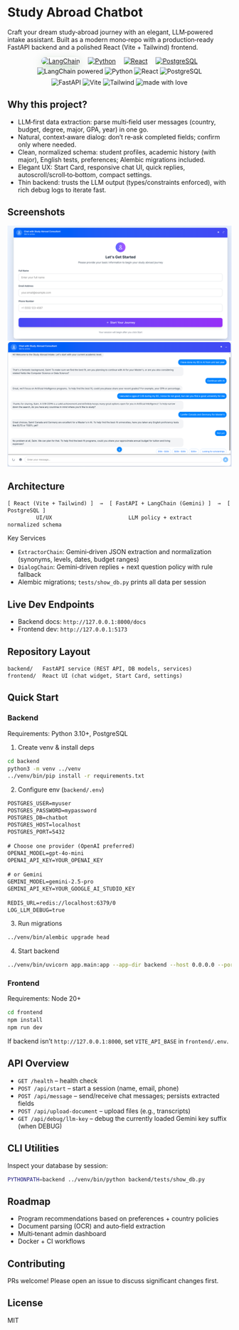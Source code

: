 # Study Abroad Chatbot

Craft your dream study‑abroad journey with an elegant, LLM‑powered intake assistant. Built as a modern mono‑repo with a production‑ready FastAPI backend and a polished React (Vite + Tailwind) frontend.

<!-- Primary stack (hero row) -->
<div align="center" style="display:flex;gap:18px;align-items:center;justify-content:center;flex-wrap:wrap;margin:8px 0 2px 0;">
  <a href="https://www.langchain.com/" title="LangChain"><img alt="LangChain" height="54" src="https://avatars.githubusercontent.com/u/126733545?s=200&v=4" style="border-radius:12px;box-shadow:0 6px 20px rgba(46,125,50,.25);"/></a>
  <a href="https://www.python.org/" title="Python"><img alt="Python" height="54" src="https://cdn.simpleicons.org/python/3776AB/ffffff"/></a>
  <a href="https://react.dev/" title="React"><img alt="React" height="54" src="https://cdn.simpleicons.org/react/61DAFB/20232A"/></a>
  <a href="https://www.postgresql.org/" title="PostgreSQL"><img alt="PostgreSQL" height="54" src="https://cdn.simpleicons.org/postgresql/336791/ffffff"/></a>
</div>

<div align="center" style="margin-top:6px;">
  <img src="https://img.shields.io/badge/LangChain-powered-2E7D32?style=for-the-badge&logo=chainlink&logoColor=white" alt="LangChain powered"/>
  <img src="https://img.shields.io/badge/Python-3.10%2B-3776AB?style=for-the-badge&logo=python&logoColor=white" alt="Python"/>
  <img src="https://img.shields.io/badge/React-18-20232A?style=for-the-badge&logo=react&logoColor=61DAFB" alt="React"/>
  <img src="https://img.shields.io/badge/PostgreSQL-14%2B-336791?style=for-the-badge&logo=postgresql&logoColor=white" alt="PostgreSQL"/>
</div>

<!-- Secondary tools -->
<div align="center" style="margin-top:8px;">
  <img src="https://img.shields.io/badge/FastAPI-0.111%2B-009688?style=for-the-badge&logo=fastapi&logoColor=white" alt="FastAPI"/>
  <img src="https://img.shields.io/badge/Vite-5-646CFF?style=for-the-badge&logo=vite&logoColor=white" alt="Vite"/>
  <img src="https://img.shields.io/badge/Tailwind-4-38B2AC?style=for-the-badge&logo=tailwindcss&logoColor=white" alt="Tailwind"/>
  <img src="https://img.shields.io/badge/made%20with-❤️-ff477e?style=for-the-badge" alt="made with love"/>
</div>

## Why this project?
- LLM‑first data extraction: parse multi‑field user messages (country, budget, degree, major, GPA, year) in one go.
- Natural, context‑aware dialog: don’t re‑ask completed fields; confirm only where needed.
- Clean, normalized schema: student profiles, academic history (with major), English tests, preferences; Alembic migrations included.
- Elegant UX: Start Card, responsive chat UI, quick replies, autoscroll/scroll‑to‑bottom, compact settings.
- Thin backend: trusts the LLM output (types/constraints enforced), with rich debug logs to iterate fast.

## Screenshots
![Start Card](frontend/public/screenshots/start-card.png)
![Chat UI](frontend/public/screenshots/chat-ui.png)

## Architecture
```
[ React (Vite + Tailwind) ]  →  [ FastAPI + LangChain (Gemini) ]  →  [ PostgreSQL ]
         UI/UX                        LLM policy + extract             normalized schema
```

Key Services
- `ExtractorChain`: Gemini‑driven JSON extraction and normalization (synonyms, levels, dates, budget ranges)
- `DialogChain`: Gemini‑driven replies + next question policy with rule fallback
- Alembic migrations; `tests/show_db.py` prints all data per session

## Live Dev Endpoints
- Backend docs: `http://127.0.0.1:8000/docs`
- Frontend dev: `http://127.0.0.1:5173`

## Repository Layout
```
backend/   FastAPI service (REST API, DB models, services)
frontend/  React UI (chat widget, Start Card, settings)
```

## Quick Start

### Backend
Requirements: Python 3.10+, PostgreSQL

1) Create venv & install deps
```bash
cd backend
python3 -m venv ../venv
../venv/bin/pip install -r requirements.txt
```

2) Configure env (`backend/.env`)
```env
POSTGRES_USER=myuser
POSTGRES_PASSWORD=mypassword
POSTGRES_DB=chatbot
POSTGRES_HOST=localhost
POSTGRES_PORT=5432

# Choose one provider (OpenAI preferred)
OPENAI_MODEL=gpt-4o-mini
OPENAI_API_KEY=YOUR_OPENAI_KEY

# or Gemini
GEMINI_MODEL=gemini-2.5-pro
GEMINI_API_KEY=YOUR_GOOGLE_AI_STUDIO_KEY

REDIS_URL=redis://localhost:6379/0
LOG_LLM_DEBUG=true
```

3) Run migrations
```bash
../venv/bin/alembic upgrade head
```

4) Start backend
```bash
../venv/bin/uvicorn app.main:app --app-dir backend --host 0.0.0.0 --port 8000 --reload
```

### Frontend
Requirements: Node 20+
```bash
cd frontend
npm install
npm run dev
```
If backend isn’t `http://127.0.0.1:8000`, set `VITE_API_BASE` in `frontend/.env`.

## API Overview
- `GET /health` – health check
- `POST /api/start` – start a session (name, email, phone)
- `POST /api/message` – send/receive chat messages; persists extracted fields
- `POST /api/upload-document` – upload files (e.g., transcripts)
- `GET /api/debug/llm-key` – debug the currently loaded Gemini key suffix (when DEBUG)

## CLI Utilities
Inspect your database by session:
```bash
PYTHONPATH=backend ../venv/bin/python backend/tests/show_db.py
```

## Roadmap
- Program recommendations based on preferences + country policies
- Document parsing (OCR) and auto‑field extraction
- Multi‑tenant admin dashboard
- Docker + CI workflows

## Contributing
PRs welcome! Please open an issue to discuss significant changes first.

## License
MIT
